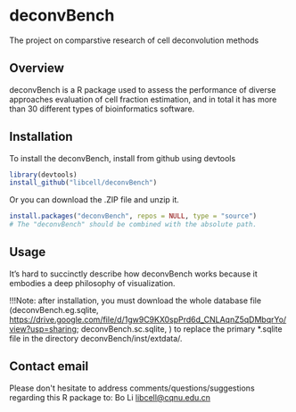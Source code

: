 # deconvBench
The project on comparstive research of cell deconvolution methods 

## Overview

deconvBench is a R package used to assess the performance of diverse approaches evaluation of cell fraction estimation, and in total it has more than 30 different types of bioinformatics software.

## Installation

To install the deconvBench, install from github using devtools

``` r
library(devtools)
install_github("libcell/deconvBench")
```

Or you can download the .ZIP file and unzip it.
 
``` r
install.packages("deconvBench", repos = NULL, type = "source")
# The "deconvBench" should be combined with the absolute path.
```

## Usage

It’s hard to succinctly describe how deconvBench works because it embodies a 
deep philosophy of visualization. 

!!!Note: after installation, you must download the whole database file (deconvBench.eg.sqlite, https://drive.google.com/file/d/1gw9C9KX0spPrd6d_CNLAqnZ5qDMbqrYo/view?usp=sharing; deconvBench.sc.sqlite, ) to replace the primary *.sqlite file in the directory deconvBench/inst/extdata/.  

## Contact email

Please don't hesitate to address comments/questions/suggestions regarding this R 
package to: Bo Li libcell@cqnu.edu.cn

